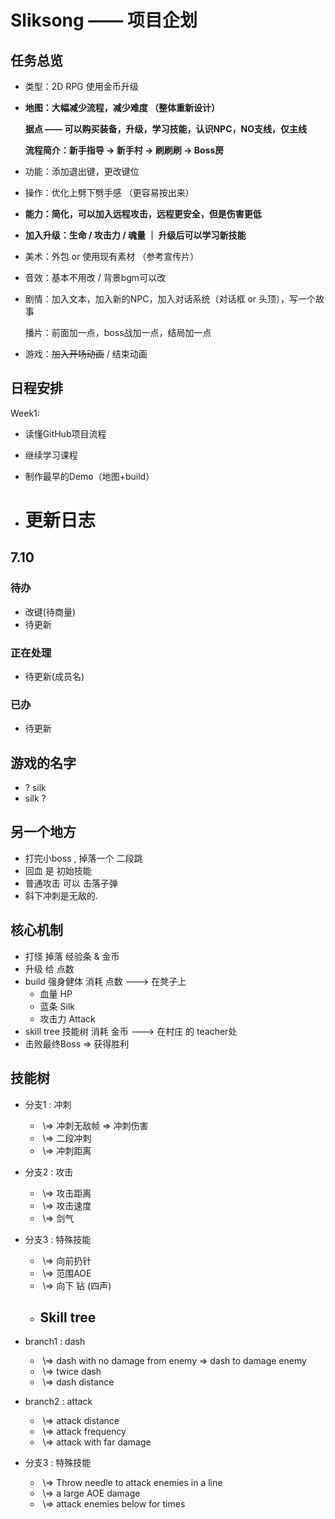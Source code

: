 # Sliksong —— 项目企划



## 任务总览

- 类型：2D RPG 使用金币升级

- **地图：大幅减少流程，减少难度 （整体重新设计）**

	**据点 —— 可以购买装备，升级，学习技能，认识NPC，NO支线，仅主线**

	**流程简介：新手指导 -> 新手村 -> 刷刷刷 -> Boss房**

- 功能：添加退出键，更改键位

- 操作：优化上劈下劈手感 （更容易按出来）

- **能力：简化，可以加入远程攻击，远程更安全，但是伤害更低**

- **加入升级：生命 / 攻击力 / 魂量 ｜ 升级后可以学习新技能**

- 美术：外包 or 使用现有素材 （参考宣传片）

- 音效：基本不用改 / 背景bgm可以改

- 剧情：加入文本，加入新的NPC，加入对话系统（对话框 or 头顶），写一个故事

	播片：前面加一点，boss战加一点，结局加一点

- 游戏：~~加入开场动画~~ / 结束动画



## 日程安排

Week1:  

- 读懂GitHub项目流程
- 继续学习课程
- 制作最早的Demo（地图+build）

- # 更新日志
## 7.10
### 待办 
* 改键(待商量)
* 待更新
### 正在处理
* 待更新(成员名)
### 已办
* 待更新

## 游戏的名字

- ? silk
- silk ?

## 另一个地方

- 打完小boss , 掉落一个 二段跳
- 回血 是 初始技能
- 普通攻击 可以 击落子弹
- 斜下冲刺是无敌的.

## 核心机制

- 打怪 掉落 经验条 & 金币
- 升级 给 点数
- build 强身健体 消耗 点数 ---> 在凳子上
  - 血量 HP
  - 蓝条 Silk
  - 攻击力 Attack
- skill tree 技能树 消耗 金币 ---> 在村庄 的 teacher处
- 击败最终Boss => 获得胜利

## 技能树

- 分支1 : 冲刺
  - ​                \\=> 冲刺无敌帧  => 冲刺伤害
  - ​                \\=> 二段冲刺
  - ​                \\=> 冲刺距离
- 分支2 : 攻击
  - ​                \\=> 攻击距离
  - ​                \\=> 攻击速度
  - ​                \\=> 剑气
- 分支3 : 特殊技能
  - ​                \\=> 向前扔针
  - ​                \\=> 范围AOE
  - ​                \\=> 向下 钻 (四声)
  - ## Skill tree

- branch1 : dash
  - ​                \\=> dash with no damage from enemy => dash to damage enemy
  - ​                \\=> twice dash
  - ​                \\=> dash distance
- branch2 : attack
  - ​                \\=> attack distance
  - ​                \\=> attack frequency
  - ​                \\=> attack with far damage
- 分支3 : 特殊技能
  - ​                \\=> Throw needle to attack enemies in a line
  - ​                \\=> a large AOE damage
  - ​                \\=> attack enemies below for times




